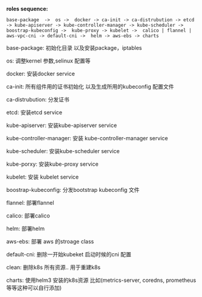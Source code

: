 **roles sequence:**

    base-package  ->  os ->  docker -> ca-init -> ca-distrubution -> etcd -> kube-apiserver -> kube-controller-manager -> kube-scheduler -> 
    boostrap-kubeconfig ->  kube-proxy -> kubelet ->  calico | flannel | aws-vpc-cni -> default-cni ->  helm -> aws-ebs -> charts
    
base-package: 初始化目录 以及安装package，iptables

os: 调整kernel 参数,selinux 配置等

docker: 安装docker service

ca-init: 所有组件用的证书初始化 以及生成所用的kubeconfig 配置文件

ca-distrubution:  分发证书

etcd: 安装etcd service

kube-apiserver: 安装kube-apiserver service

kube-controller-manager: 安装 kube-controller-manager service

kube-scheduler: 安装kube-scheduler service

kube-porxy: 安装kube-proxy service

kubelet: 安装 kubelet service

boostrap-kubeconfig: 分发bootstrap kubeconfig 文件

flannel: 部署flannel 

calico: 部署calico

helm: 部署helm

aws-ebs: 部署 aws 的stroage class

default-cni: 删除一开始kubeket 启动时候的cni 配置

clean: 删除k8s 所有资源.. 用于重建k8s

charts: 使用helm3 安装的k8s资源 比如(metrics-server, coredns, prometheus 等等这种可以自行添加)

